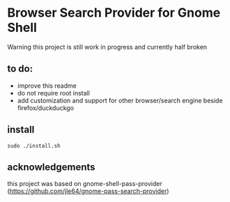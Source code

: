 # Browser Search Provider for Gnome Shell
Warning this project is still work in progress and currently half broken

## to do:
- improve this readme
- do not require root install
- add customization and support for other browser/search engine beside firefox/duckduckgo

## install

`sudo ./install.sh`

## acknowledgements
this project was based on gnome-shell-pass-provider (https://github.com/jle64/gnome-pass-search-provider)

